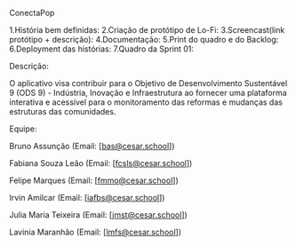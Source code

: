 ConectaPop

1.História bem definidas:
2.Criação de protótipo de Lo-Fi:
3.Screencast(link protótipo + descrição):
4.Documentação:
5.Print do quadro e do Backlog:
6.Deployment das histórias:
7.Quadro da Sprint 01:

Descrição: 

O aplicativo visa contribuir para o Objetivo de Desenvolvimento Sustentável 9 (ODS 9) - Indústria, Inovação e Infraestrutura ao fornecer uma plataforma interativa e acessível para o monitoramento das reformas e mudanças das estruturas das comunidades.

Equipe:

Bruno Assunção
(Email: [bas@cesar.school])

Fabiana Souza Leão
(Email: [fcsls@cesar.school])

Felipe Marques
(Email: [fmmo@cesar.school])

Irvin Amilcar
(Email: [iafbs@cesar.school])

Julia Maria Teixeira
(Email: [jmst@cesar.school])

Lavinia Maranhão
(Email: [lmfs@cesar.school])
